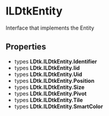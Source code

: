 # ILDtkEntity

  
Interface that implements the Entity  


## Properties

- types **LDtk.ILDtkEntity.Identifier**
- types **LDtk.ILDtkEntity.Iid**
- types **LDtk.ILDtkEntity.Uid**
- types **LDtk.ILDtkEntity.Position**
- types **LDtk.ILDtkEntity.Size**
- types **LDtk.ILDtkEntity.Pivot**
- types **LDtk.ILDtkEntity.Tile**
- types **LDtk.ILDtkEntity.SmartColor**

